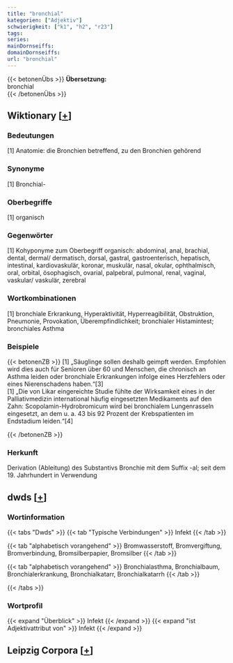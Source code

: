 ```yaml
---
title: "bronchial"
kategorien: ["Adjektiv"]
schwierigkeit: ["k1", "h2", "r23"]
tags:
series:
mainDornseiffs:
domainDornseiffs:
url: "bronchial"
---
```


{{< betonenÜbs >}}
**Übersetzung:**  
bronchial  
{{< /betonenÜbs >}}

## Wiktionary [[+](https://de.wiktionary.org/wiki/bronchial)]

### Bedeutungen
[1] Anatomie: die Bronchien betreffend, zu den Bronchien gehörend  

### Synonyme
[1] Bronchial-  

### Oberbegriffe
[1] organisch  

### Gegenwörter
[1] Kohyponyme zum Oberbegriff organisch: abdominal, anal, brachial, dental, dermal/ dermatisch, dorsal, gastral, gastroenterisch, hepatisch, intestinal, kardiovaskulär, koronar, muskulär, nasal, okular, ophthalmisch, oral, orbital, ösophagisch, ovarial, palpebral, pulmonal, renal, vaginal, vaskular/ vaskulär, zerebral  

### Wortkombinationen
[1] bronchiale Erkrankung, Hyperaktivität, Hyperreagibilität, Obstruktion, Pneumonie, Provokation, Überempfindlichkeit; bronchialer Histamintest; bronchiales Asthma  

### Beispiele
{{< betonenZB >}}
[1] „Säuglinge sollen deshalb geimpft werden. Empfohlen wird dies auch für Senioren über 60 und Menschen, die chronisch an Asthma leiden oder bronchiale Erkrankungen infolge eines Herzfehlers oder eines Nierenschadens haben.“[3]  
[1] „Die von Likar eingereichte Studie fühlte der Wirksamkeit eines in der Palliativmedizin international häufig eingesetzten Medikaments auf den Zahn: Scopolamin-Hydrobromicum wird bei bronchialem Lungenrasseln eingesetzt, an dem u. a. 43 bis 92 Prozent der Krebspatienten im Endstadium leiden.“[4]  

{{< /betonenZB >}}
### Herkunft
Derivation (Ableitung) des Substantivs Bronchie mit dem Suffix -al; seit dem 19. Jahrhundert in Verwendung  



## dwds [[+](https://www.dwds.de/wb/bronchial)]

### Wortinformation
{{< tabs "Dwds" >}}
{{< tab "Typische Verbindungen" >}}
Infekt
{{< /tab >}}

{{< tab "alphabetisch vorangehend" >}}
Bromwasserstoff, Bromvergiftung, Bromverbindung, Bromsilberpapier, Bromsilber
{{< /tab >}}

{{< tab "alphabetisch vorangehend" >}}
Bronchialasthma, Bronchialbaum, Bronchialerkrankung, Bronchialkatarr, Bronchialkatarrh
{{< /tab >}}

{{< /tabs >}}

### Wortprofil
{{< expand "Überblick" >}} Infekt {{< /expand >}}
{{< expand "ist Adjektivattribut von" >}} Infekt {{< /expand >}}

## Leipzig Corpora [[+](https://corpora.uni-leipzig.de/en/res?word=bronchial&corpusId=deu_newscrawl-public_2018)]

